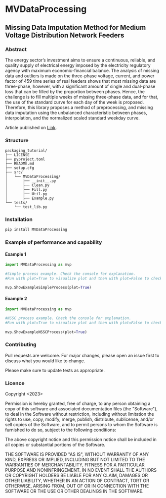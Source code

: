 # MVDataProcessing
## Missing Data Imputation Method for Medium Voltage Distribution Network Feeders

### Abstract

The energy sector’s investment aims to ensure a continuous, reliable, and quality
supply of electrical energy imposed by the electricity regulatory agency with maximum
economic-financial balance. The analysis of missing data and outliers is made on the three-phase voltage, current, and
power factor of 459 time series of real feeders shows that most missing data are three-phase, however, with a significant amount of single
and dual-phase loss that can be filled by the proportion between phases. Hence, the
challenge is to fill multiple weeks of missing three-phase data, and for that, the use of the
standard curve for each day of the week is proposed.
Therefore, this library proposes a method of
preprocessing, and missing data imputation using the unbalanced characteristic between
phases, interpolation, and the normalized scaled standard weekday curve. 

Article published on [Link](https://www.sba.org.br/open_journal_systems/index.php/cba/article/view/968).


### Structure
```
packaging_tutorial/
├── LICENSE
├── pyproject.toml
├── README.md
├── setup.cfg
├── src/
│   └── MVDataProcessing/
│       ├── __init__.py
│		├── Clean.py
│		├── Fill.py
│		├── Util.py
│       ├── Example.py
└── tests/
    └── test_lib.py
```
### Installation

```bash
pip install MVDataProcessing
```

### Example of performance and capability

#### Example 1
```python
import MVDataProcessing as mvp
    
#Simple process example. Check the console for explanation.  
#Run with plot=True to visualize plot and then with plot=False to check performance.

mvp.ShowExampleSimpleProcess(plot=True)
```

#### Example 2

```python
import MVDataProcessing as mvp

#NSSC process example. Check the console for explanation.  
#Run with plot=True to visualize plot and then with plot=False to check performance.   
 
mvp.ShowExampleNSSCProcess(plot=True)
```

### Contributing

Pull requests are welcome. For major changes, please open an issue first
to discuss what you would like to change.

Please make sure to update tests as appropriate.

### Licence

Copyright <2023> <JMBacalhau>

Permission is hereby granted, free of charge, to any person obtaining a copy of this software and associated documentation files (the "Software"), to deal in the Software without restriction, including without limitation the rights to use, copy, modify, merge, publish, distribute, sublicense, and/or sell copies of the Software, and to permit persons to whom the Software is furnished to do so, subject to the following conditions:

The above copyright notice and this permission notice shall be included in all copies or substantial portions of the Software.

THE SOFTWARE IS PROVIDED "AS IS", WITHOUT WARRANTY OF ANY KIND, EXPRESS OR IMPLIED, INCLUDING BUT NOT LIMITED TO THE WARRANTIES OF MERCHANTABILITY, FITNESS FOR A PARTICULAR PURPOSE AND NONINFRINGEMENT. IN NO EVENT SHALL THE AUTHORS OR COPYRIGHT HOLDERS BE LIABLE FOR ANY CLAIM, DAMAGES OR OTHER LIABILITY, WHETHER IN AN ACTION OF CONTRACT, TORT OR OTHERWISE, ARISING FROM, OUT OF OR IN CONNECTION WITH THE SOFTWARE OR THE USE OR OTHER DEALINGS IN THE SOFTWARE.